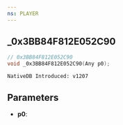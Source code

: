 ```yaml
---
ns: PLAYER
---
```

## _0x3BB84F812E052C90

```c
// 0x3BB84F812E052C90
void _0x3BB84F812E052C90(Any p0);
```

```
NativeDB Introduced: v1207
```

## Parameters
* **p0**:
